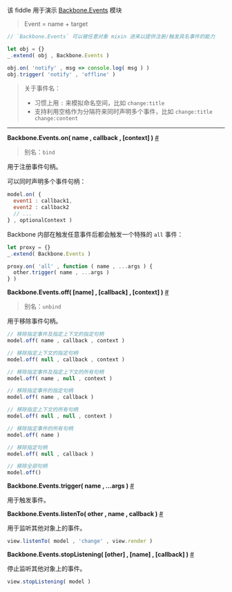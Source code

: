该 fiddle 用于演示 [Backbone.Events](http://backbonejs.org/#Events) 模块

> Event = name + target

```js
// `Backbone.Events` 可以被任意对象 mixin 进来以提供注册/触发具名事件的能力

let obj = {}
_.extend( obj , Backbone.Events )

obj.on( 'notify' , msg => console.log( msg ) )
obj.trigger( 'notify' , 'offline' )
```

> 关于事件名：
> - 习惯上用 `:` 来模拟命名空间，比如 `change:title`
> - 支持利用空格作为分隔符来同时声明多个事件，比如 `change:title change:content`

---

__Backbone.Events.on( name , callback , [context] )__ [#](#http://backbonejs.org/#Events-on)

> 别名：`bind`

用于注册事件句柄。

可以同时声明多个事件句柄：

```js
model.on( {
  event1 : callback1,
  event2 : callback2
  // ...
} , optionalContext )
```

Backbone 内部在触发任意事件后都会触发一个特殊的 `all` 事件：

```js
let proxy = {}
_.extend( Backbone.Events )

proxy.on( 'all' , function ( name , ...args ) {
  other.trigger( name , ...args )
} )
```

__Backbone.Events.off( [name] , [callback] , [context] )__ [#](http://backbonejs.org/#Events-off)

> 别名：`unbind`

用于移除事件句柄。

```js
// 移除指定事件及指定上下文的指定句柄
model.off( name , callback , context )

// 移除指定上下文的指定句柄
model.off( null , callback , context )

// 移除指定事件及指定上下文的所有句柄
model.off( name , null , context )

// 移除指定事件的指定句柄
model.off( name , callback )

// 移除指定上下文的所有句柄
model.off( null , null , context )

// 移除指定事件的所有句柄
model.off( name )

// 移除指定句柄
model.off( null , callback )

// 移除全部句柄
model.off()
```

__Backbone.Events.trigger( name , ...args )__ [#](http://backbonejs.org/#Events-trigger)

用于触发事件。

__Backbone.Events.listenTo( other , name , callback )__ [#](http://backbonejs.org/#Events-listenTo)

用于监听其他对象上的事件。

```js
view.listenTo( model , 'change' , view.render )
```

__Backbone.Events.stopListening( [other] , [name] , [callback] )__ [#](http://backbonejs.org/#Events-stopListening)

停止监听其他对象上的事件。

```js
view.stopListening( model )
```
